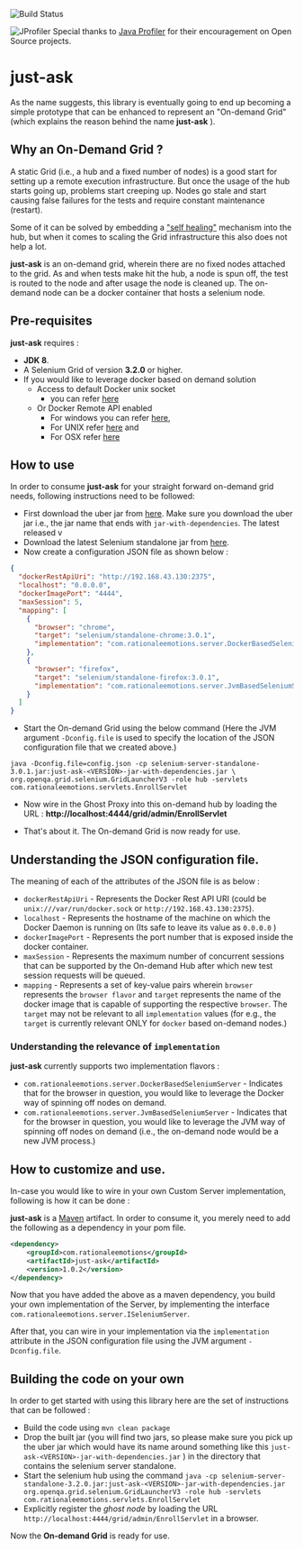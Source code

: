 ![Build Status](https://travis-ci.org/RationaleEmotions/just-ask.svg?branch=master)

![JProfiler](https://www.ej-technologies.com/images/product_banners/jprofiler_large.png) Special thanks to [Java Profiler](https://www.ej-technologies.com/products/jprofiler/overview.html) for their encouragement on Open Source projects. 

# just-ask

As the name suggests, this library is eventually going to end up becoming a simple prototype that can be enhanced to 
represent an "On-demand Grid" (which explains the reason behind the name **just-ask** ).
 
## Why an On-Demand Grid ?

A static Grid (i.e., a hub and a fixed number of nodes) is a good start for setting up a remote execution infrastructure. 
But once the usage of the hub starts going up, problems start creeping up. 
Nodes go stale and start causing false failures for the tests and require constant maintenance (restart).  

Some of it can be solved by embedding a ["self healing"](https://rationaleemotions.wordpress.com/2013/01/28/building-a-self-maintaining-grid-environment/) mechanism into the hub, 
but when it comes to scaling the Grid infrastructure this also does not help a lot.

**just-ask** is an on-demand grid,  wherein there are no fixed nodes attached to the grid. 
As and when tests make hit the hub, a node is spun off, the test is routed to the node and after usage the node is 
cleaned up. The on-demand node can be a docker container that hosts a selenium node.

 ## Pre-requisites
 
 **just-ask** requires : 
 * **JDK 8**.
 * A Selenium Grid of version **3.2.0** or higher.
 * If you would like to leverage docker based on demand solution
   * Access to default Docker unix socket
     * you can refer [here](https://docs.docker.com/engine/reference/commandline/dockerd/#daemon-socket-option)
   * Or Docker Remote API enabled
     * For windows you can refer [here](http://scriptcrunch.com/enable-docker-remote-api/), 
     * For UNIX refer [here](https://docs.docker.com/engine/admin/) and 
     * For OSX refer [here](https://forums.docker.com/t/remote-api-with-docker-for-mac-beta/15639/2)


## How to use

In order to consume **just-ask** for your straight forward on-demand grid needs, following instructions need to be 
followed:
* First download the uber jar from [here](http://repo1.maven.org/maven2/com/rationaleemotions/just-ask/1.0.2/). Make sure 
you download the uber jar i.e., the jar name that ends with `jar-with-dependencies`. The latest released v
* Download the latest Selenium standalone jar from [here](http://www.seleniumhq.org/download/).
* Now create a configuration JSON file as shown below :

```json
{
  "dockerRestApiUri": "http://192.168.43.130:2375",
  "localhost": "0.0.0.0",
  "dockerImagePort": "4444",
  "maxSession": 5,
  "mapping": [
    {
      "browser": "chrome",
      "target": "selenium/standalone-chrome:3.0.1",
      "implementation": "com.rationaleemotions.server.DockerBasedSeleniumServer"
    },
    {
      "browser": "firefox",
      "target": "selenium/standalone-firefox:3.0.1",
      "implementation": "com.rationaleemotions.server.JvmBasedSeleniumServer"
    }
  ]
}
```
* Start the On-demand Grid using the below command (Here the JVM argument `-Dconfig.file` is used to specify the 
location of the JSON configuration file that we created above.)

```
java -Dconfig.file=config.json -cp selenium-server-standalone-3.0.1.jar:just-ask-<VERSION>-jar-with-dependencies.jar \
org.openqa.grid.selenium.GridLauncherV3 -role hub -servlets com.rationaleemotions.servlets.EnrollServlet
```

* Now wire in the Ghost Proxy into this on-demand hub by loading the URL : 
**http://localhost:4444/grid/admin/EnrollServlet**

* That's about it. The On-demand Grid is now ready for use.

## Understanding the JSON configuration file.
The meaning of each of the attributes of the JSON file is as below :

* `dockerRestApiUri` - Represents the Docker Rest API URI (could be `unix:///var/run/docker.sock` or `http://192.168.43.130:2375`).
* `localhost` - Represents the hostname of the machine on which the Docker Daemon is running on (Its safe to leave 
its value as `0.0.0.0` )
* `dockerImagePort` - Represents the port number that is exposed inside the docker container.
* `maxSession` - Represents the maximum number of concurrent sessions that can be supported by the On-demand Hub 
after which new test session requests will be queued.
* `mapping` - Represents a set of key-value pairs wherein `browser` represents the `browser flavor` and `target` 
represents the name of the docker image that is capable of supporting the respective `browser`. The `target` may not 
be relevant to all `implementation` values (for e.g., the `target` is currently relevant ONLY for `docker` based 
on-demand nodes.)

### Understanding the relevance of `implementation`
**just-ask** currently supports two implementation flavors :

* `com.rationaleemotions.server.DockerBasedSeleniumServer` - Indicates that for the browser in question, you would like
 to leverage the Docker way of spinning off nodes on demand.
*  `com.rationaleemotions.server.JvmBasedSeleniumServer` - Indicates that for the browser in question, you would like
 to leverage the JVM way of spinning off nodes on demand (i.e., the on-demand node would be a new JVM process.)

## How to customize and use.

In-case you would like to wire in your own Custom Server implementation, following is how it can be done :

**just-ask** is a [Maven](https://maven.apache.org/guides/getting-started/) artifact. In order to 
consume it, you merely need to add the following as a dependency in your pom file.

```xml
<dependency>
    <groupId>com.rationaleemotions</groupId>
    <artifactId>just-ask</artifactId>
    <version>1.0.2</version>
</dependency>
```

Now that you have added the above as a maven dependency, you build your own implementation of the Server, by 
implementing the interface `com.rationaleemotions.server.ISeleniumServer`.

After that, you can wire in your implementation via the `implementation` attribute in the JSON configuration file 
using the JVM argument `-Dconfig.file`.

## Building the code on your own

In order to get started with using this library here are the set of instructions that can be followed :
 
 * Build the code using `mvn clean package`
 * Drop the built jar (you will find two jars, so please make sure you pick up the uber jar which would have its name
  around something like this `just-ask-<VERSION>-jar-with-dependencies.jar` ) in the directory that contains the 
  selenium server standalone.
 * Start the selenium hub using the command `java -cp selenium-server-standalone-3.2.0.jar:just-ask-<VERSION>-jar-with-dependencies.jar org.openqa.grid.selenium.GridLauncherV3 -role hub -servlets com.rationaleemotions.servlets.EnrollServlet`
 * Explicitly register the *ghost node* by loading the URL `http://localhost:4444/grid/admin/EnrollServlet` in a browser.
 
 Now the **On-demand Grid** is ready for use.
